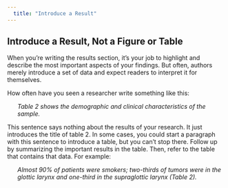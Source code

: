 ```yaml
---
  title: "Introduce a Result"
---
```


## Introduce a Result, Not a Figure or Table

When you’re writing the results section, it’s your job to highlight and describe the most important aspects of your findings. But often, authors merely introduce a set of data and expect readers to interpret it for themselves. 

How often have you seen a researcher write something like this:

<ul style="list-style-type:none">
<li><i>Table 2 shows the demographic and clinical characteristics of the sample.</i></li></ul>

This sentence says nothing about the results of your research. It just introduces the title of table 2. In some cases, you could start a paragraph with this sentence to introduce a table, but you can’t stop there. Follow up by summarizing the important results in the table. Then, refer to the table that contains that data. For example:

<ul style="list-style-type:none">
<li><i>Almost 90% of patients were smokers; two-thirds of tumors were in the glottic larynx and one-third in the supraglottic larynx (Table 2).</i></li></ul>


